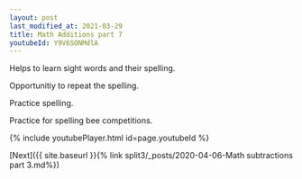 ```yaml
---
layout: post
last_modified_at: 2021-03-29
title: Math Additions part 7
youtubeId: Y9V6SONMdlA
---
```

 
 
Helps to learn sight words and their spelling.

Opportunitiy to repeat the spelling. 

Practice spelling. 
 
Practice for spelling bee competitions. 
 
{% include youtubePlayer.html id=page.youtubeId %}
 
 

[Next]({{ site.baseurl }}{% link  split3/_posts/2020-04-06-Math subtractions part 3.md%})
 
